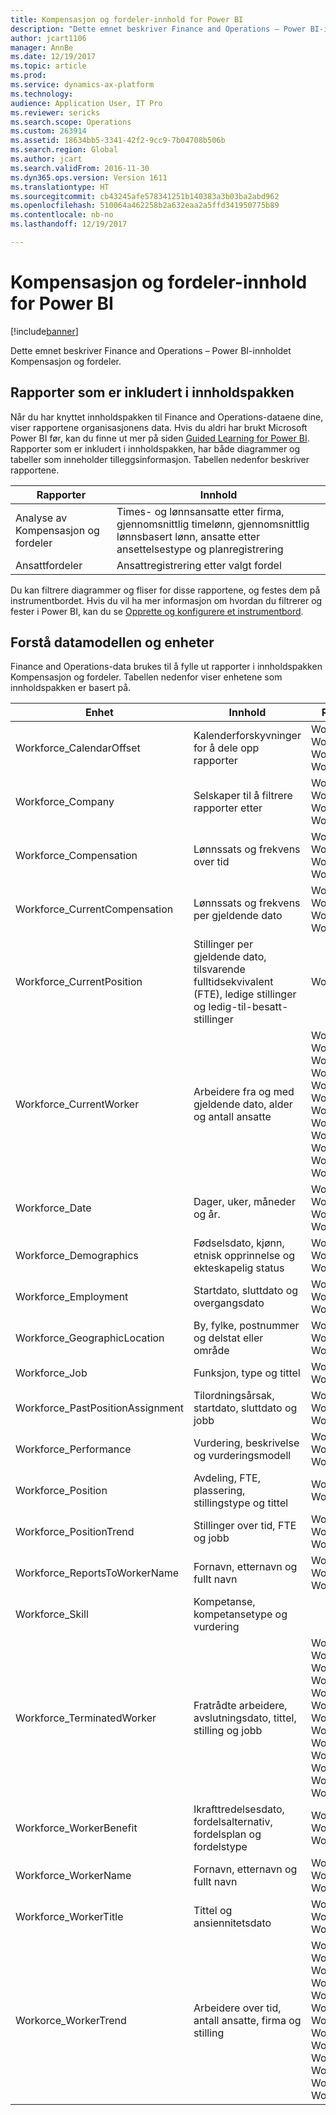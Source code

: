 ```yaml
---
title: Kompensasjon og fordeler-innhold for Power BI
description: "Dette emnet beskriver Finance and Operations – Power BI-innholdet Kompensasjon og fordeler."
author: jcart1106
manager: AnnBe
ms.date: 12/19/2017
ms.topic: article
ms.prod: 
ms.service: dynamics-ax-platform
ms.technology: 
audience: Application User, IT Pro
ms.reviewer: sericks
ms.search.scope: Operations
ms.custom: 263914
ms.assetid: 18634bb5-3341-42f2-9cc9-7b04708b506b
ms.search.region: Global
ms.author: jcart
ms.search.validFrom: 2016-11-30
ms.dyn365.ops.version: Version 1611
ms.translationtype: HT
ms.sourcegitcommit: cb43245afe578341251b140383a3b03ba2abd962
ms.openlocfilehash: 510064a462258b2a632eaa2a5ffd341950775b89
ms.contentlocale: nb-no
ms.lasthandoff: 12/19/2017

---
```


# <a name="compensation-and-benefits-power-bi-content"></a>Kompensasjon og fordeler-innhold for Power BI

[!include[banner](../includes/banner.md)]


Dette emnet beskriver Finance and Operations – Power BI-innholdet Kompensasjon og fordeler. 

## <a name="reports-that-are-included-in-the-content-pack"></a>Rapporter som er inkludert i innholdspakken
Når du har knyttet innholdspakken til Finance and Operations-dataene dine, viser rapportene organisasjonens data. Hvis du aldri har brukt Microsoft Power BI før, kan du finne ut mer på siden [Guided Learning for Power BI](https://powerbi.microsoft.com/en-us/guided-learning/?WT.mc_id=PBIService_GetData). Rapporter som er inkludert i innholdspakken, har både diagrammer og tabeller som inneholder tilleggsinformasjon. Tabellen nedenfor beskriver rapportene.

| Rapporter                     | Innhold                                                                                                                              |
|----------------------------|---------------------------------------------------------------------------------------------------------------------------------------|
| Analyse av Kompensasjon og fordeler | Times- og lønnsansatte etter firma, gjennomsnittlig timelønn, gjennomsnittlig lønnsbasert lønn, ansatte etter ansettelsestype og planregistrering |
| Ansattfordeler          | Ansattregistrering etter valgt fordel                                                                                               |

Du kan filtrere diagrammer og fliser for disse rapportene, og festes dem på instrumentbordet. Hvis du vil ha mer informasjon om hvordan du filtrerer og fester i Power BI, kan du se [Opprette og konfigurere et instrumentbord](https://powerbi.microsoft.com/en-us/guided-learning/powerbi-learning-4-2-create-configure-dashboards).

## <a name="understanding-the-data-model-and-entities"></a>Forstå datamodellen og enheter
Finance and Operations-data brukes til å fylle ut rapporter i innholdspakken Kompensasjon og fordeler. Tabellen nedenfor viser enhetene som innholdspakken er basert på.

| Enhet                            | Innhold                                                                                                   | Relasjoner med andre enheter                                                                                                                                                                                                                                                                                                |
|-----------------------------------|------------------------------------------------------------------------------------------------------------|----------------------------------------------------------------------------------------------------------------------------------------------------------------------------------------------------------------------------------------------------------------------------------------------------------------------------------|
| Workforce\_CalendarOffset         | Kalenderforskyvninger for å dele opp rapporter                                                                          | Workforce\_PastPositionAssignment Workforce\_PositionTrend Workorce\_WorkerTrend Workforce\_TerminatedWorker                                                                                                                                                                                                                     |
| Workforce\_Company                | Selskaper til å filtrere rapporter etter                                                                             | Workforce\_CurrentCompensation Workforce\_CurrentWorker Workforce\_TerminatedWorker Workorce\_WorkerTrend                                                                                                                                                                                                                        |
| Workforce\_Compensation           | Lønnssats og frekvens over tid                                                                           | Workforce\_CurrentCompensation Workforce\_CurrentWorker Workforce\_TerminatedWorker Workorce\_WorkerTrend                                                                                                                                                                                                                        |
| Workforce\_CurrentCompensation    | Lønnssats og frekvens per gjeldende dato                                                              | Workforce\_Company Workforce\_Compensation Workforce\_Demographics Workforce\_Job Workforce\_Position                                                                                                                                                                                                                            |
| Workforce\_CurrentPosition        | Stillinger per gjeldende dato, tilsvarende fulltidsekvivalent (FTE), ledige stillinger og ledig-til-besatt-stillinger | Workforce\_Job Workforce\_Position                                                                                                                                                                                                                                                                                               |
| Workforce\_CurrentWorker          | Arbeidere fra og med gjeldende dato, alder og antall ansatte                                                         | Workforce\_Company Workforce\_Compensation Workforce\_GeographicLocation Workforce\_Performance Workforce\_WorkerName Workforce\_ReportsToWorkerName Workforce\_WorkerTitle Workforce\_Demographics Workforce\_Job Workforce\_Employment Workforce\_Position Workforce\_WorkerBenefit                                            |
| Workforce\_Date                   | Dager, uker, måneder og år.                                                                             | Workforce\_PastPositionAssignment Workforce\_PositionTrend Workforce\_TerminatedWorker Workorce\_WorkerTrend                                                                                                                                                                                                                     |
| Workforce\_Demographics           | Fødselsdato, kjønn, etnisk opprinnelse og ekteskapelig status                                                   | Workforce\_CurrentWorker Workforce\_TerminatedWorker Workorce\_WorkerTrend                                                                                                                                                                                                                                                       |
| Workforce\_Employment             | Startdato, sluttdato og overgangsdato                                                                  | Workforce\_CurrentWorker Workforce\_TerminatedWorker Workorce\_WorkerTrend                                                                                                                                                                                                                                                       |
| Workforce\_GeographicLocation     | By, fylke, postnummer og delstat eller område                                                           | Workforce\_CurrentWorker Workforce\_TerminatedWorker Workorce\_WorkerTrend                                                                                                                                                                                                                                                       |
| Workforce\_Job                    | Funksjon, type og tittel                                                                                  | Workforce\_CurrentPosition Workforce\_CurrentWorker                                                                                                                                                                                                                                                                              |
| Workforce\_PastPositionAssignment | Tilordningsårsak, startdato, sluttdato og jobb                                                           | Workforce\_CalendarOffset Workforce\_Date Workforce\_Job Workforce\_Position                                                                                                                                                                                                                                                     |
| Workforce\_Performance            | Vurdering, beskrivelse og vurderingsmodell                                                                      | Workforce\_CurrentWorker Workforce\_TerminatedWorker Workorce\_WorkerTrend                                                                                                                                                                                                                                                       |
| Workforce\_Position               | Avdeling, FTE, plassering, stillingstype og tittel                                                        | Workforce\_CurrentPosition Workforce\_CurrentWorker                                                                                                                                                                                                                                                                              |
| Workforce\_PositionTrend          | Stillinger over tid, FTE og jobb                                                                          | Workforce\_CalendarOffset Workforce\_Date Workforce\_Job Workforce\_Position                                                                                                                                                                                                                                                     |
| Workforce\_ReportsToWorkerName    | Fornavn, etternavn og fullt navn                                                                       | Workforce\_CurrentWorker Workforce\_TerminatedWorker Workorce\_WorkerTrend                                                                                                                                                                                                                                                       |
| Workforce\_Skill                  | Kompetanse, kompetansetype og vurdering                                                                              |                                                                                                                                                                                                                                                                                                                                  |
| Workforce\_TerminatedWorker       | Fratrådte arbeidere, avslutningsdato, tittel, stilling og jobb                                             | Workforce\_Company Workforce\_Compensation Workforce\_GeographicLocation Workforce\_Performance Workforce\_WorkerName Workforce\_ReportsToWorkerName Workforce\_CalendarOffset Workforces\_Date Workforce\_WorkerTitle Workforce\_Demographics Workforce\_Employment Workforce\_Job Workforce\_Position Workforce\_WorkerBenefit |
| Workforce\_WorkerBenefit          | Ikrafttredelsesdato, fordelsalternativ, fordelsplan og fordelstype                                             | Workforce\_CurrentWorker Workforce\_TerminatedWorker Workorce\_WorkerTrend                                                                                                                                                                                                                                                       |
| Workforce\_WorkerName             | Fornavn, etternavn og fullt navn                                                                       | Workforce\_CurrentWorker Workforce\_TerminatedWorker Workorce\_WorkerTrend                                                                                                                                                                                                                                                       |
| Workforce\_WorkerTitle            | Tittel og ansiennitetsdato                                                                                   | Workforce\_CurrentWorker Workforce\_TerminatedWorker Workorce\_WorkerTrend                                                                                                                                                                                                                                                       |
| Workorce\_WorkerTrend             | Arbeidere over tid, antall ansatte, firma og stilling                                                        | Workforce\_Company Workforce\_Compensation Workforce\_GeographicLocation Workforce\_Performance Workforce\_WorkerName Workforce\_ReportsToWorkerName Workforce\_CalendarOffset Workforces\_Date Workforce\_WorkerTitle Workforce\_Demographics Workforce\_Employment Workforce\_Job Workforce\_WorkerBenefit                     |







